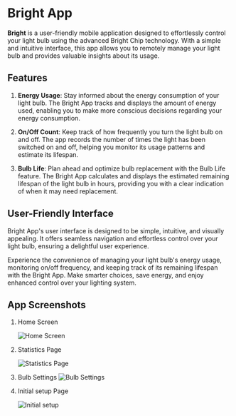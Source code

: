 # Bright App

**Bright** is a user-friendly mobile application designed to effortlessly control your light bulb using the advanced Bright Chip technology. With a simple and intuitive interface, this app allows you to remotely manage your light bulb and provides valuable insights about its usage.

## Features

1. **Energy Usage**: Stay informed about the energy consumption of your light bulb. The Bright App tracks and displays the amount of energy used, enabling you to make more conscious decisions regarding your energy consumption.

2. **On/Off Count**: Keep track of how frequently you turn the light bulb on and off. The app records the number of times the light has been switched on and off, helping you monitor its usage patterns and estimate its lifespan.

3. **Bulb Life**: Plan ahead and optimize bulb replacement with the Bulb Life feature. The Bright App calculates and displays the estimated remaining lifespan of the light bulb in hours, providing you with a clear indication of when it may need replacement.

## User-Friendly Interface

Bright App's user interface is designed to be simple, intuitive, and visually appealing. It offers seamless navigation and effortless control over your light bulb, ensuring a delightful user experience.

Experience the convenience of managing your light bulb's energy usage, monitoring on/off frequency, and keeping track of its remaining lifespan with the Bright App. Make smarter choices, save energy, and enjoy enhanced control over your lighting system.

## App Screenshots

1. Home Screen

   ![Home Screen](./images/home.jpg)

2. Statistics Page

   ![Statistics Page](./images/Statistics.jpg)

3. Bulb Settings
   ![Bulb Settings](./images/bulb_settings.jpg)

4. Initial setup Page

   ![Initial setup](./images/setup.jpg)